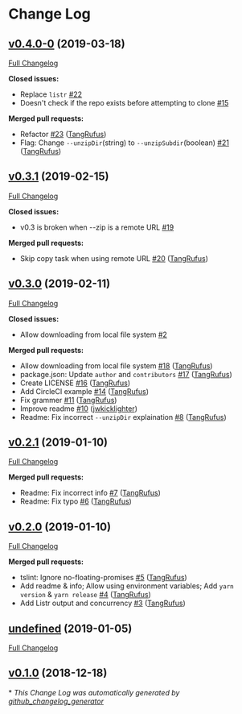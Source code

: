 # Change Log

## [v0.4.0-0](https://github.com/ItinerisLtd/composify/tree/v0.4.0-0) (2019-03-18)
[Full Changelog](https://github.com/ItinerisLtd/composify/compare/v0.3.1...v0.4.0-0)

**Closed issues:**

- Replace `listr` [\#22](https://github.com/ItinerisLtd/composify/issues/22)
- Doesn't check if the repo exists before attempting to clone [\#15](https://github.com/ItinerisLtd/composify/issues/15)

**Merged pull requests:**

- Refactor [\#23](https://github.com/ItinerisLtd/composify/pull/23) ([TangRufus](https://github.com/TangRufus))
- Flag: Change `--unzipDir`\(string\) to `--unzipSubdir`\(boolean\) [\#21](https://github.com/ItinerisLtd/composify/pull/21) ([TangRufus](https://github.com/TangRufus))

## [v0.3.1](https://github.com/ItinerisLtd/composify/tree/v0.3.1) (2019-02-15)
[Full Changelog](https://github.com/ItinerisLtd/composify/compare/v0.3.0...v0.3.1)

**Closed issues:**

- v0.3 is broken when --zip is a remote URL [\#19](https://github.com/ItinerisLtd/composify/issues/19)

**Merged pull requests:**

- Skip copy task when using remote URL [\#20](https://github.com/ItinerisLtd/composify/pull/20) ([TangRufus](https://github.com/TangRufus))

## [v0.3.0](https://github.com/ItinerisLtd/composify/tree/v0.3.0) (2019-02-11)
[Full Changelog](https://github.com/ItinerisLtd/composify/compare/v0.2.1...v0.3.0)

**Closed issues:**

- Allow downloading from local file system [\#2](https://github.com/ItinerisLtd/composify/issues/2)

**Merged pull requests:**

- Allow downloading from local file system [\#18](https://github.com/ItinerisLtd/composify/pull/18) ([TangRufus](https://github.com/TangRufus))
- package.json: Update `author` and `contributors` [\#17](https://github.com/ItinerisLtd/composify/pull/17) ([TangRufus](https://github.com/TangRufus))
- Create LICENSE [\#16](https://github.com/ItinerisLtd/composify/pull/16) ([TangRufus](https://github.com/TangRufus))
- Add CircleCI example [\#14](https://github.com/ItinerisLtd/composify/pull/14) ([TangRufus](https://github.com/TangRufus))
- Fix grammer [\#11](https://github.com/ItinerisLtd/composify/pull/11) ([TangRufus](https://github.com/TangRufus))
- Improve readme [\#10](https://github.com/ItinerisLtd/composify/pull/10) ([jwkicklighter](https://github.com/jwkicklighter))
- Readme: Fix incorrect `--unzipDir` explaination [\#8](https://github.com/ItinerisLtd/composify/pull/8) ([TangRufus](https://github.com/TangRufus))

## [v0.2.1](https://github.com/ItinerisLtd/composify/tree/v0.2.1) (2019-01-10)
[Full Changelog](https://github.com/ItinerisLtd/composify/compare/v0.2.0...v0.2.1)

**Merged pull requests:**

- Readme: Fix incorrect info [\#7](https://github.com/ItinerisLtd/composify/pull/7) ([TangRufus](https://github.com/TangRufus))
- Readme: Fix typo [\#6](https://github.com/ItinerisLtd/composify/pull/6) ([TangRufus](https://github.com/TangRufus))

## [v0.2.0](https://github.com/ItinerisLtd/composify/tree/v0.2.0) (2019-01-10)
[Full Changelog](https://github.com/ItinerisLtd/composify/compare/undefined...v0.2.0)

**Merged pull requests:**

- tslint: Ignore no-floating-promises [\#5](https://github.com/ItinerisLtd/composify/pull/5) ([TangRufus](https://github.com/TangRufus))
- Add readme & info; Allow using environment variables; Add `yarn version` & `yarn release` [\#4](https://github.com/ItinerisLtd/composify/pull/4) ([TangRufus](https://github.com/TangRufus))
- Add Listr output and concurrency [\#3](https://github.com/ItinerisLtd/composify/pull/3) ([TangRufus](https://github.com/TangRufus))

## [undefined](https://github.com/ItinerisLtd/composify/tree/undefined) (2019-01-05)
[Full Changelog](https://github.com/ItinerisLtd/composify/compare/v0.1.0...undefined)

## [v0.1.0](https://github.com/ItinerisLtd/composify/tree/v0.1.0) (2018-12-18)


\* *This Change Log was automatically generated by [github_changelog_generator](https://github.com/skywinder/Github-Changelog-Generator)*